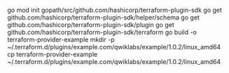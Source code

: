 go mod init gopath/src/github.com/hashicorp/terraform-plugin-sdk
go get github.com/hashicorp/terraform-plugin-sdk/helper/schema
go get github.com/hashicorp/terraform-plugin-sdk/plugin
go get github.com/hashicorp/terraform-plugin-sdk/terraform
go build -o terraform-provider-example
mkdir -p ~/.terraform.d/plugins/example.com/qwiklabs/example/1.0.2/linux_amd64
cp terraform-provider-example ~/.terraform.d/plugins/example.com/qwiklabs/example/1.0.2/linux_amd64
